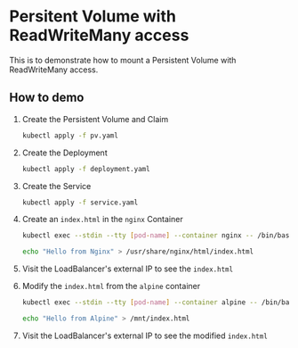 # Persitent Volume with ReadWriteMany access

This is to demonstrate how to mount a Persistent Volume with ReadWriteMany access.

## How to demo

1. Create the Persistent Volume and Claim

    ```bash
    kubectl apply -f pv.yaml
    ```

2. Create the Deployment

    ```bash
    kubectl apply -f deployment.yaml
    ```

3. Create the Service

    ```bash
    kubectl apply -f service.yaml
    ```

4. Create an `index.html` in the `nginx` Container

    ```bash
    kubectl exec --stdin --tty [pod-name] --container nginx -- /bin/bash
    ```

    ```bash
    echo "Hello from Nginx" > /usr/share/nginx/html/index.html
    ```

5. Visit the LoadBalancer's external IP to see the `index.html`

6. Modify the `index.html` from the `alpine` container

    ```bash
    kubectl exec --stdin --tty [pod-name] --container alpine -- /bin/bash
    ```

    ```bash
    echo "Hello from Alpine" > /mnt/index.html
    ```

7. Visit the LoadBalancer's external IP to see the modified `index.html`
